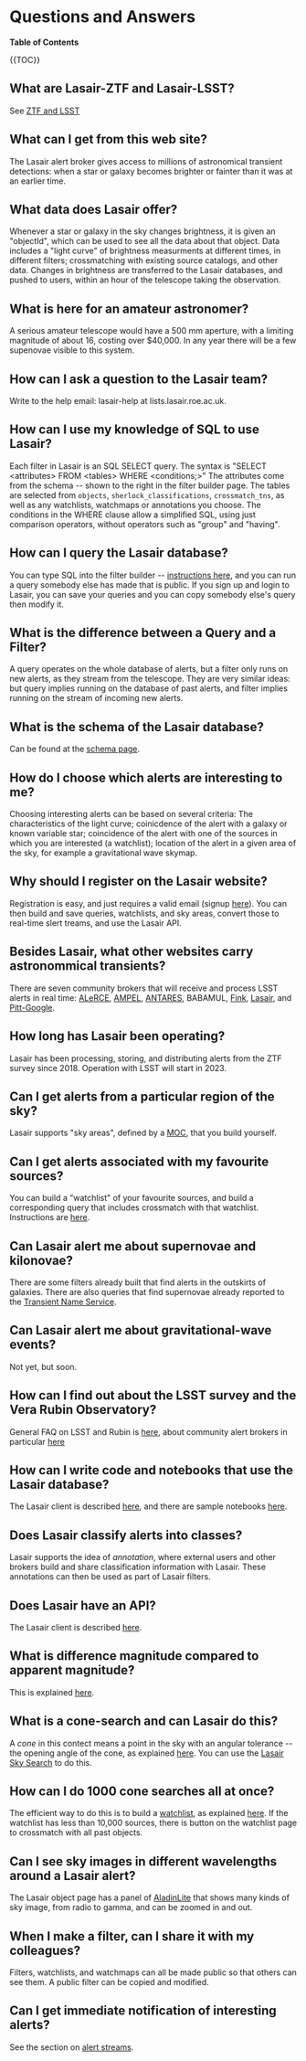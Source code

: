 # Questions and Answers

**Table of Contents**

{{TOC}}

## What are Lasair-ZTF and Lasair-LSST?

See [ZTF and LSST](../about.html#ztf-and-lsst)

## What can I get from this web site?

The Lasair alert broker gives access to millions of astronomical transient detections: when a star or galaxy becomes brighter or fainter than it was at an earlier time.

## What data does Lasair offer?

Whenever a star or galaxy in the sky changes brightness, it is given an "objectId", which can be used to see all the data about that object. Data includes a "light curve" of brightness measurments at different times, in different filters; crossmatching with existing source catalogs, and other data.
Changes in brightness are transferred to the Lasair databases, and pushed to users, within an hour
of the telescope taking the observation.

## What is here for an amateur astronomer?

A serious amateur telescope would have a 500 mm aperture, with a limiting magnitude of about 16, costing over $40,000. In any year there will be a few supenovae visible to this system.

## How can I ask a question to the Lasair team?

Write to the help email: lasair-help at lists.lasair.roe.ac.uk.

## How can I use my knowledge of SQL to use Lasair?

Each filter in Lasair is an SQL SELECT query. The syntax is "SELECT <attributes\> FROM <tables\> WHERE <conditions;\>" The attributes come from the schema -- shown to the right in the filter builder page. The tables are selected from `objects`, `sherlock_classifications`, `crossmatch_tns`, as well as any watchlists, watchmaps or annotations you choose. The conditions in the WHERE clause allow a simplified SQL, using just comparison operators, without operators such as "group" and "having".

## How can I query the Lasair database?

You can type SQL into the filter builder -- [instructions here](../core_functions/make_filter.html), 
and you can run a query somebody else has made that is public. If you sign up and login to Lasair, you can save your queries and you can copy somebody else's query then modify it.

## What is the difference between a Query and a Filter?

A query operates on the whole database of alerts, but a filter only runs on new alerts, as they stream from the telescope. They are very similar ideas: but query implies running on the database of past alerts,
and filter implies running on the stream of incoming new alerts.

## What is the schema of the Lasair database?

Can be found at the [schema page]({%lasairurl%}/schema).

## How do I choose which alerts are interesting to me?

Choosing interesting alerts can be based on several criteria: The characteristics of the light curve; coinicdence of the alert with a galaxy or known variable star; coincidence of the alert with one of the sources in which you are interested (a watchlist); location of the alert in a given area of the sky, for example a gravitational wave skymap.

## Why should I register on the Lasair website?

Registration is easy, and just requires a valid email (signup [here]({%lasairurl%}/signup)). You can then build and save queries, watchlists, and sky areas, convert those to real-time slert treams, and use the Lasair API.

## Besides Lasair, what other websites carry astronommical transients?

There are seven community brokers that will receive and process LSST alerts in real time: [ALeRCE](http://alerce.science/), [AMPEL](https://ampelproject.github.io/), [ANTARES](https://antares.noirlab.edu/), BABAMUL, [Fink](https://fink-broker.re%3Cdthedocs.io/en/latest/), [Lasair](https://lasair.roe.ac.uk/), and [Pitt-Google](https://pitt-broker.re%3Cdthedocs.io/en/latest/).

## How long has Lasair been operating?

Lasair has been processing, storing, and distributing alerts from the ZTF survey since 2018.
Operation with LSST will start in 2023.

## Can I get alerts from a particular region of the sky?

Lasair supports "sky areas", defined by a [MOC](https://cds-astro.github.io/mocpy/), that you build yourself.

## Can I get alerts associated with my favourite sources?

You can build a "watchlist" of your favourite sources, and build a corresponding query that includes crossmatch with that watchlist. Instructions are [here](../core_functions/watchlists.html).

## Can Lasair alert me about supernovae and kilonovae?

There are some filters already built that find alerts in the outskirts of galaxies. There are also queries that find supernovae already reported to the [Transient Name Service](https://www.wis-tns.org/).

## Can Lasair alert me about gravitational-wave events?

Not yet, but soon.

## How can I find out about the LSST survey and the Vera Rubin Observatory?

General FAQ on LSST and Rubin is [here](https://www.lsst.org/content/rubin-observatory-general-public-faqs), about community alert brokers in particular [here](https://www.lsst.org/scientists/alert-brokers)

## How can I write code and notebooks that use the Lasair database?

The Lasair client is described [here](../core_functions/rest-api.html), and
there are sample notebooks [here](../core_functions/python-notebooks.html).

## Does Lasair classify alerts into classes?

Lasair supports the idea of *annotation*, where external users and other brokers build and
share classification information with Lasair. These annotations can then be used as part of 
Lasair filters.

## Does Lasair have an API?

The Lasair client is described [here](../core_functions/rest-api.html).

## What is difference magnitude compared to apparent magnitude?

This is explained [here](../concepts/objects_sources.html).

## What is a cone-search and can Lasair do this?

A *cone* in this contect means a point in the sky with an angular tolerance -- the opening
angle of the cone, as explained [here](../concepts/sky-search.html). 
You can use the [Lasair Sky Search](../core_functions/sky-search.html)
to do this.

## How can I do 1000 cone searches all at once?

The efficient way to do this is to build a [watchlist](../concepts/watchlist.html),
as explained [here](../core_functions/watchlist.html). If the watchlist has
less than 10,000 sources, there is button on the watchlist page to crossmatch
with all past objects.

## Can I see sky images in different wavelengths around a Lasair alert?

The Lasair object page has a panel of [AladinLite](https://aladin.u-strasbg.fr/AladinLite/)
that shows many kinds of sky image, from radio to gamma, and can be zoomed in and out.

## When I make a filter, can I share it with my colleagues?

Filters, watchlists, and watchmaps can all be made public so that others can see them.
A public filter can be copied and modified.

## Can I get immediate notification of interesting alerts?

See the section on [alert streams](../core_functions/alert-streams).
